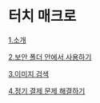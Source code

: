 # 터치 매크로

[1.소개](Introduction.md)

[2.보안 폴더 안에서 사용하기](UseInSecureStorage.md)

[3.이미지 검색](instruction.md)

[4.정기 결제 문제 해결하기](fix_problems_with_subscriptions.md)
